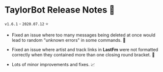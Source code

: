 # TaylorBot Release Notes 📝
`v1.6.1` - `2020.07.12` ⭐

- Fixed an issue where too many messages being deleted at once would lead to random "unknown errors" in some commands. 🐛

- Fixed an issue where artist and track links in **LastFm** were not formatted correctly when they contained more than one closing round bracket. 🐛

- Lots of minor improvements and fixes. 📈
